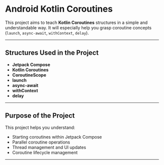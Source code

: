 # Android Kotlin Coroutines

This project aims to teach **Kotlin Coroutines** structures in a simple and understandable way. It will especially help you grasp coroutine concepts (`launch`, `async-await`, `withContext`, `delay`).

---

##  Structures Used in the Project

- **Jetpack Compose**
- **Kotlin Coroutines**
- **CoroutineScope**
- **launch**
- **async-await**
- **withContext**
- **delay**

---

##  Purpose of the Project

This project helps you understand:

- Starting coroutines within Jetpack Compose
- Parallel coroutine operations
- Thread management and UI updates
- Coroutine lifecycle management

---


